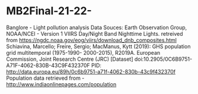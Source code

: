 # MB2Final-21-22-
Banglore - Light pollution analysis
Data Souces:
Earth Observation Group, NOAA/NCEI - Version 1 VIIRS Day/Night Band Nighttime Lights. retreived from https://ngdc.noaa.gov/eog/viirs/download_dnb_composites.html
Schiavina, Marcello; Freire, Sergio; MacManus, Kytt (2019): GHS population grid multitemporal (1975-1990- 2000-2015), R2019A. European Commission, Joint Research Centre (JRC) [Dataset] doi:10.2905/0C6B9751- A71F-4062-830B-43C9F432370F PID: http://data.europa.eu/89h/0c6b9751-a71f-4062-830b-43c9f432370f
Population data retrieved from - http://www.indiaonlinepages.com/population
